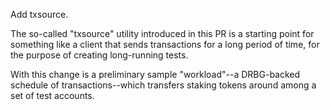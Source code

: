 Add txsource.

The so-called "txsource" utility introduced in this PR is a starting point for something like a client that sends
transactions for a long period of time, for the purpose of creating long-running tests.

With this change is a preliminary sample "workload"--a DRBG-backed schedule of transactions--which transfers staking
tokens around among a set of test accounts.
